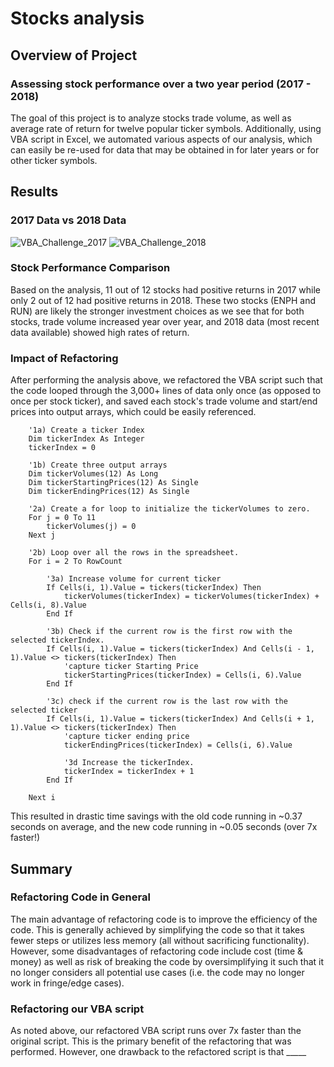 # Stocks analysis

## Overview of Project
### Assessing stock performance over a two year period (2017 - 2018)
The goal of this project is to analyze stocks trade volume, as well as average rate of return for twelve popular ticker symbols. Additionally, using VBA script in Excel, we automated various aspects of our analysis, which can easily be re-used for data that may be obtained in for later years or for other ticker symbols.

## Results
### 2017 Data vs 2018 Data
![VBA_Challenge_2017](https://user-images.githubusercontent.com/97985062/152259632-ec78140e-8997-4246-a7e2-1ea1b6d9b88f.png) ![VBA_Challenge_2018](https://user-images.githubusercontent.com/97985062/152259645-15094b9e-3a62-4ae9-a4e9-c32d8838c802.png)
### Stock Performance Comparison
Based on the analysis, 11 out of 12 stocks had positive returns in 2017 while only 2 out of 12 had positive returns in 2018. These two stocks (ENPH and RUN) are likely the stronger investment choices as we see that for both stocks, trade volume increased year over year, and 2018 data (most recent data available) showed high rates of return.

### Impact of Refactoring
After performing the analysis above, we refactored the VBA script such that the code looped through the 3,000+ lines of data only once (as opposed to once per stock ticker), and saved each stock's trade volume and start/end prices into output arrays, which could be easily referenced. 

```
    '1a) Create a ticker Index
    Dim tickerIndex As Integer
    tickerIndex = 0
    
    '1b) Create three output arrays
    Dim tickerVolumes(12) As Long
    Dim tickerStartingPrices(12) As Single
    Dim tickerEndingPrices(12) As Single
        
    '2a) Create a for loop to initialize the tickerVolumes to zero.
    For j = 0 To 11
        tickerVolumes(j) = 0
    Next j
                                
    '2b) Loop over all the rows in the spreadsheet.
    For i = 2 To RowCount
    
        '3a) Increase volume for current ticker
        If Cells(i, 1).Value = tickers(tickerIndex) Then
            tickerVolumes(tickerIndex) = tickerVolumes(tickerIndex) + Cells(i, 8).Value
        End If
            
        '3b) Check if the current row is the first row with the selected tickerIndex.
        If Cells(i, 1).Value = tickers(tickerIndex) And Cells(i - 1, 1).Value <> tickers(tickerIndex) Then
            'capture ticker Starting Price
            tickerStartingPrices(tickerIndex) = Cells(i, 6).Value
        End If
            
        '3c) check if the current row is the last row with the selected ticker
        If Cells(i, 1).Value = tickers(tickerIndex) And Cells(i + 1, 1).Value <> tickers(tickerIndex) Then
            'capture ticker ending price
            tickerEndingPrices(tickerIndex) = Cells(i, 6).Value
                
            '3d Increase the tickerIndex.
            tickerIndex = tickerIndex + 1
        End If
        
    Next i

```
This resulted in drastic time savings with the old code running in ~0.37 seconds on average, and the new code running in ~0.05 seconds (over 7x faster!)


## Summary
### Refactoring Code in General
The main advantage of refactoring code is to improve the efficiency of the code. This is generally achieved by simplifying the code so that it takes fewer steps or utilizes less memory (all without sacrificing functionality). However, some disadvantages of refactoring code include cost (time & money) as well as risk of breaking the code by oversimplifying it such that it no longer considers all potential use cases (i.e. the code may no longer work in fringe/edge cases).
### Refactoring our VBA script
As noted above, our refactored VBA script runs over 7x faster than the original script. This is the primary benefit of the refactoring that was performed. However, one drawback to the refactored script is that _____